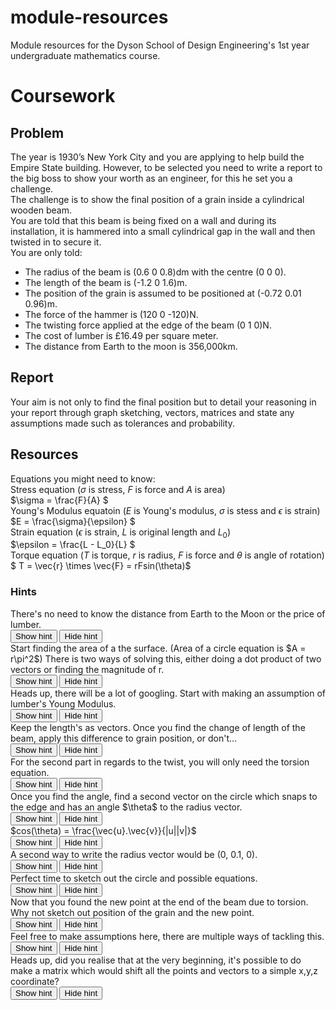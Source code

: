 # module-resources
Module resources for the Dyson School of Design Engineering's 1st year undergraduate mathematics course.

<script type="text/x-mathjax-config"> MathJax.Hub.Config({ tex2jax: { inlineMath: [ ['$','$'], ["\\(","\\)"] ], processEscapes: true } }); </script> <script type="text/javascript" async src="https://cdnjs.cloudflare.com/ajax/libs/mathjax/2.7.5/MathJax.js?config=TeX-MML-AM_CHTML"> </script> <script type="text/javascript" src="tutorialSheetScripts.js"> </script>

# Coursework

## __Problem__
The year is 1930’s New York City and you are applying to help build the Empire State building. However, to be selected you need to write a report to the big boss to show your worth as an engineer, for this he set you a challenge. \
The challenge is to show the final position of a grain inside a cylindrical wooden beam. \
You are told that this beam is being fixed on a wall and during its installation, it is hammered into a small cylindrical gap in the wall and then twisted in to secure it. \
You are only told:

* The radius of the beam is (0.6 0 0.8)dm with the centre (0 0 0).
* The length of the beam is (-1.2 0 1.6)m.
* The position of the grain is assumed to be positioned at (-0.72 0.01 0.96)m.
* The force of the hammer is (120 0 -120)N.
* The twisting force applied at the edge of the beam (0 1 0)N.
* The cost of lumber is £16.49 per square meter.
* The distance from Earth to the moon is 356,000km.

## __Report__
Your aim is not only to find the final position but to detail your reasoning in your report  through graph sketching, vectors, matrices and state any assumptions made such as tolerances and probability.

## __Resources__
Equations you might need to know: \
Stress equation ($\sigma$ is stress, $F$ is force and $A$ is area)\
$\sigma = \frac{F}{A} $ \
Young's Modulus equatoin ($E$ is Young's modulus, $\sigma$ is stess and $\epsilon$ is strain) \
$E = \frac{\sigma}{\epsilon} $ \
Strain equation ($\epsilon$ is strain, $L$ is original length and $L_0$) \
$\epsilon = \frac{L - L_0}{L} $ \
Torque equation ($T$ is torque, $r$ is radius, $F$ is force and $\theta$ is angle of rotation) \
$ T = \vec{r} \times \vec{F} = rFsin(\theta)$

### __Hints__
<div class = "answer"> There's no need to know the distance from Earth to the Moon or the price of lumber.
</div>
<button type="button" onclick="displayAnswers('block')">Show hint </button>
<button type="button" onclick="displayAnswers('none')">Hide hint </button>
<br>
<div class = "answer"> Start finding the area of a the surface. 
(Area of a circle equation is 
$A = r\pi^2$)
There is two ways of solving this, either doing a dot product of two vectors or finding the magnitude of r. 
</div>
<button type="button" onclick="displayAnswers('block')">Show hint </button>
<button type="button" onclick="displayAnswers('none')">Hide hint </button>
<br>
<div class = "answer"> Heads up, there will be a lot of googling. Start with making an assumption of lumber's Young Modulus.
</div>
<button type="button" onclick="displayAnswers('block')">Show hint </button>
<button type="button" onclick="displayAnswers('none')">Hide hint </button>
<br>
<div class = "answer"> Keep the length's as vectors. Once you find the change of length of the beam, apply this difference to grain position, or don't...
</div>
<button type="button" onclick="displayAnswers('block')">Show hint </button>
<button type="button" onclick="displayAnswers('none')">Hide hint </button>
<br>
<div class = "answer"> For the second part in regards to the twist, you will only need the torsion equation. 
</div>
<button type="button" onclick="displayAnswers('block')">Show hint </button>
<button type="button" onclick="displayAnswers('none')">Hide hint </button>
<br>
<div class = "answer"> Once you find the angle, find a second vector on the circle which snaps to the edge and has an angle $\theta$ to the radius vector.
</div>
<button type="button" onclick="displayAnswers('block')">Show hint </button>
<button type="button" onclick="displayAnswers('none')">Hide hint </button>
<br>
<div class = "answer"> $cos(\theta) = \frac{\vec{u}.\vec{v}}{|u||v|}$
</div>
<button type="button" onclick="displayAnswers('block')">Show hint </button>
<button type="button" onclick="displayAnswers('none')">Hide hint </button>
<br>
<div class = "answer"> A second way to write the radius vector would be (0, 0.1, 0).
</div>
<button type="button" onclick="displayAnswers('block')">Show hint </button>
<button type="button" onclick="displayAnswers('none')">Hide hint </button>
<br>
<div class = "answer"> Perfect time to sketch out the circle and possible equations.
</div>
<button type="button" onclick="displayAnswers('block')">Show hint </button>
<button type="button" onclick="displayAnswers('none')">Hide hint </button>
<br>
<div class = "answer"> Now that you found the new point at the end of the beam due to torsion. Why not sketch out position of the grain and the new point.
</div>
<button type="button" onclick="displayAnswers('block')">Show hint </button>
<button type="button" onclick="displayAnswers('none')">Hide hint </button>
<br>
<div class = "answer"> Feel free to make assumptions here, there are multiple ways of tackling this.
</div>
<button type="button" onclick="displayAnswers('block')">Show hint </button>
<button type="button" onclick="displayAnswers('none')">Hide hint </button>
<br>
<div class = "answer"> Heads up, did you realise that at the very beginning, it's possible to do make a matrix which would shift all the points and vectors to a simple x,y,z coordinate?
</div>
<button type="button" onclick="displayAnswers('block')">Show hint </button>
<button type="button" onclick="displayAnswers('none')">Hide hint </button>
<br>
